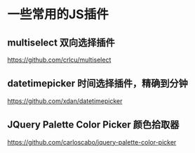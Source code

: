 # 一些常用的JS插件
## multiselect 双向选择插件
https://github.com/crlcu/multiselect
## datetimepicker 时间选择插件，精确到分钟
https://github.com/xdan/datetimepicker
## JQuery Palette Color Picker 颜色拾取器
https://github.com/carloscabo/jquery-palette-color-picker

